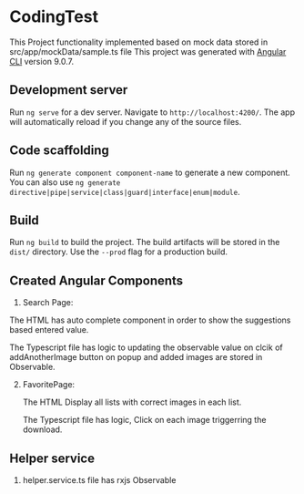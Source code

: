 # CodingTest
This Project functionality implemented based on mock data stored in src/app/mockData/sample.ts file
This project was generated with [Angular CLI](https://github.com/angular/angular-cli) version 9.0.7.

## Development server

Run `ng serve` for a dev server. Navigate to `http://localhost:4200/`. The app will automatically reload if you change any of the source files.

## Code scaffolding

Run `ng generate component component-name` to generate a new component. You can also use `ng generate directive|pipe|service|class|guard|interface|enum|module`.

## Build

Run `ng build` to build the project. The build artifacts will be stored in the `dist/` directory. Use the `--prod` flag for a production build.

## Created Angular Components
1.	Search Page:

  The HTML has auto complete component in order to show the suggestions based entered value.
  
  The Typescript file has logic to updating the observable value on clcik of addAnotherImage button on popup and added images are stored in Observable.
  
2.  FavoritePage:

    The HTML Display all lists with correct images in each list.
    
    The Typescript file has logic, Click on each image  triggerring the download.
## Helper service
1. helper.service.ts file has rxjs Observable
